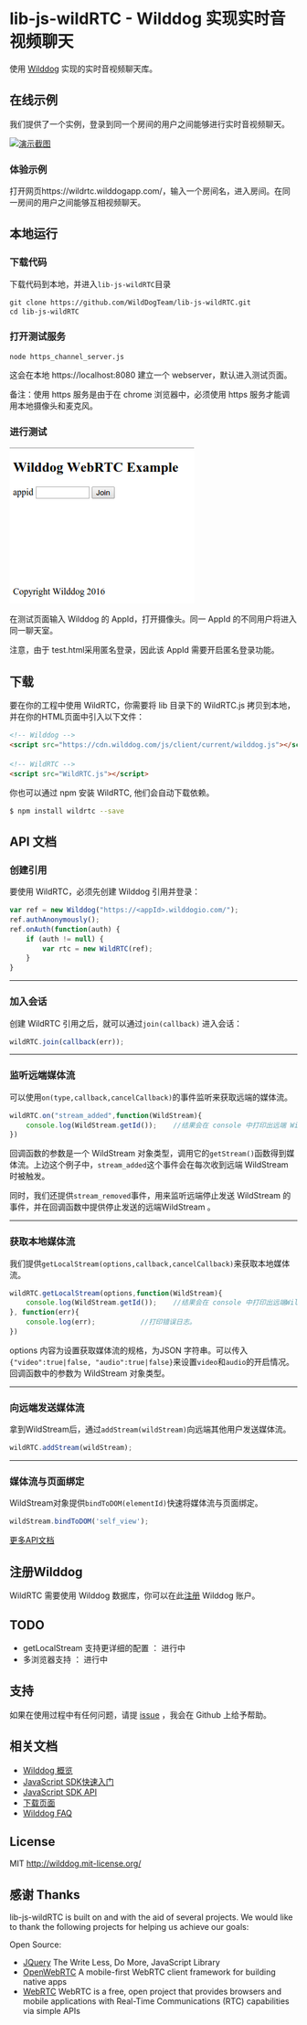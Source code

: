 # lib-js-wildRTC - Wilddog 实现实时音视频聊天

使用 [Wilddog](https://www.wilddog.com) 实现的实时音视频聊天库。

## 在线示例

我们提供了一个实例，登录到同一个房间的用户之间能够进行实时音视频聊天。

[![演示截图](./docs/screenshot.png)](https://wildrtc.wilddogapp.com/)

### 体验示例

打开网页https://wildrtc.wilddogapp.com/，输入一个房间名，进入房间。在同一房间的用户之间能够互相视频聊天。

## 本地运行

### 下载代码

下载代码到本地，并进入`lib-js-wildRTC`目录

	git clone https://github.com/WildDogTeam/lib-js-wildRTC.git
	cd lib-js-wildRTC

### 打开测试服务

	node https_channel_server.js

这会在本地 https://localhost:8080 建立一个 webserver，默认进入测试页面。

备注：使用 https 服务是由于在 chrome 浏览器中，必须使用 https 服务才能调用本地摄像头和麦克风。

### 进行测试

![演示截图1](./docs/test.png)

在测试页面输入 Wilddog 的 AppId，打开摄像头。同一 AppId 的不同用户将进入同一聊天室。

注意，由于 test.html采用匿名登录，因此该 AppId 需要开启匿名登录功能。 

## 下载

要在你的工程中使用 WildRTC，你需要将 lib 目录下的 WildRTC.js 拷贝到本地，并在你的HTML页面中引入以下文件：

```html
<!-- Wilddog -->
<script src="https://cdn.wilddog.com/js/client/current/wilddog.js"></script>

<!-- WildRTC -->
<script src="WildRTC.js"></script>
```

你也可以通过 npm 安装 WildRTC, 他们会自动下载依赖。

```bash
$ npm install wildrtc --save
```

## API 文档

### 创建引用

要使用 WildRTC，必须先创建 Wilddog 引用并登录：

```js
var ref = new Wilddog("https://<appId>.wilddogio.com/");
ref.authAnonymously();
ref.onAuth(function(auth) {
    if (auth != null) {
        var rtc = new WildRTC(ref);
    }
}
```

<hr>

### 加入会话

创建 WildRTC 引用之后，就可以通过`join(callback)` 进入会话：

```js
wildRTC.join(callback(err));
```
<hr>

### 监听远端媒体流

可以使用`on(type,callback,cancelCallback)`的事件监听来获取远端的媒体流。

```js
wildRTC.on("stream_added",function(WildStream){
	console.log(WildStream.getId());	//结果会在 console 中打印出远端 WildStream 的 Id
})
```

回调函数的参数是一个 WildStream 对象类型，调用它的`getStream()`函数得到媒体流。上边这个例子中，`stream_added`这个事件会在每次收到远端 WildStream 时被触发。

同时，我们还提供`stream_removed`事件，用来监听远端停止发送 WildStream 的事件，并在回调函数中提供停止发送的远端WildStream 。

<hr>

### 获取本地媒体流

我们提供`getLocalStream(options,callback,cancelCallback)`来获取本地媒体流。

```js
wildRTC.getLocalStream(options,function(WildStream){
	console.log(WildStream.getId());	//结果会在 console 中打印出远端WildStream的Id
}, function(err){
	console.log(err);			//打印错误日志。
})
```

options 内容为设置获取媒体流的规格，为JSON 字符串。可以传入`{"video":true|false, "audio":true|false}`来设置`video`和`audio`的开启情况。回调函数中的参数为 WildStream 对象类型。


<hr>

### 向远端发送媒体流

拿到WildStream后，通过`addStream(wildStream)`向远端其他用户发送媒体流。

```js
wildRTC.addStream(wildStream);
```

<hr>

### 媒体流与页面绑定

WildStream对象提供`bindToDOM(elementId)`快速将媒体流与页面绑定。

```js
wildStream.bindToDOM('self_view');
```

[更多API文档](./docs/api.md)

## 注册Wilddog

WildRTC 需要使用 Wilddog 数据库，你可以在此[注册](https://www.wilddog.com/my-account/signup) Wilddog 账户。

## TODO

- getLocalStream 支持更详细的配置 ： 进行中
- 多浏览器支持 ： 进行中

## 支持
如果在使用过程中有任何问题，请提 [issue](https://github.com/WildDogTeam/lib-js-wildRTC/issues) ，我会在 Github 上给予帮助。

## 相关文档

* [Wilddog 概览](https://z.wilddog.com/overview/introduction)
* [JavaScript SDK快速入门](https://z.wilddog.com/web/quickstart)
* [JavaScript SDK API](https://z.wilddog.com/web/api)
* [下载页面](https://www.wilddog.com/download/)
* [Wilddog FAQ](https://z.wilddog.com/questions)

## License
MIT
http://wilddog.mit-license.org/

## 感谢 Thanks

lib-js-wildRTC is built on and with the aid of several projects. We would like to thank the following projects for helping us achieve our goals:

Open Source:

* [JQuery](http://jquery.com) The Write Less, Do More, JavaScript Library
* [OpenWebRTC](http://www.openwebrtc.org/) A mobile-first WebRTC client framework for building native apps
* [WebRTC](https://webrtc.org/) WebRTC is a free, open project that provides browsers and mobile applications with Real-Time Communications (RTC) capabilities via simple APIs

